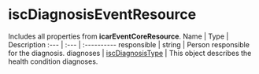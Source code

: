 # iscDiagnosisEventResource
Includes all properties from **icarEventCoreResource**.
Name | Type | Description
:--- | :--- | :----------
responsible | string | Person responsible for the diagnosis.
diagnoses | [iscDiagnosisType](https://github.com/integritysystemscompany/animal_schema/blob/master/types/iscDiagnosisType.json) | This object describes the health condition diagnoses.
